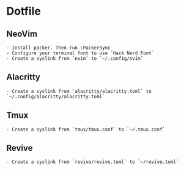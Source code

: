 # Dotfile

## NeoVim
    - Install packer. Then run :PackerSync
    - Configure your terminal font to use `Hack Nerd Font` 
    - Create a syslink from `nvim` to `~/.config/nvim`

## Alacritty
    - Create a syslink from `alacritty/alacritty.toml` to `~/.config/alacritty/alacritty.toml`

## Tmux
    - Create a syslink from `tmux/tmux.conf` to `~/.tmux.conf`

## Revive
    - Create a syslink from `revive/revive.toml` to `~/revive.toml`
